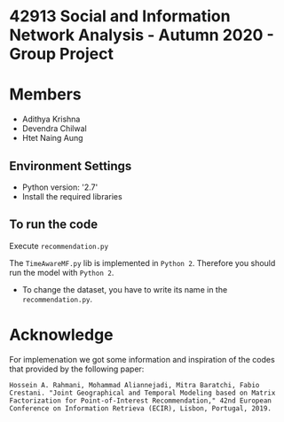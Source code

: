 # 42913 Social and Information Network Analysis - Autumn 2020 - Group Project

# Members
- Adithya Krishna
- Devendra Chilwal
- Htet Naing Aung

## Environment Settings
- Python version:  '2.7'
- Install the required libraries

## To run the code
Execute `recommendation.py` 

The `TimeAwareMF.py` lib is implemented in `Python 2`. Therefore you should run the model with `Python 2`.

- To change the dataset, you have to write its name in the `recommendation.py`.

# Acknowledge
For implemenation we got some information and inspiration of the codes that provided by the following paper:

```
Hossein A. Rahmani, Mohammad Aliannejadi, Mitra Baratchi, Fabio Crestani. "Joint Geographical and Temporal Modeling based on Matrix Factorization for Point-of-Interest Recommendation," 42nd European Conference on Information Retrieva (ECIR), Lisbon, Portugal, 2019.
```


